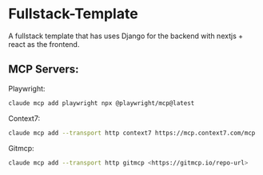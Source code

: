 # Fullstack-Template
A fullstack template that has uses Django for the backend with nextjs + react as the frontend.



## MCP Servers:

Playwright:
```bash
claude mcp add playwright npx @playwright/mcp@latest
```
Context7:
```bash
claude mcp add --transport http context7 https://mcp.context7.com/mcp
```

Gitmcp:
```bash
claude mcp add --transport http gitmcp <https://gitmcp.io/repo-url>
```
